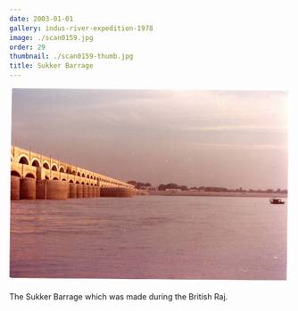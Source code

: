 ```yaml
---
date: 2003-01-01
gallery: indus-river-expedition-1978
image: ./scan0159.jpg
order: 29
thumbnail: ./scan0159-thumb.jpg
title: Sukker Barrage
---
```


![Sukker Barrage](./scan0159.jpg)

The Sukker Barrage which was made during the British Raj.